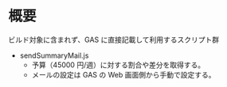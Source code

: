 # 概要

ビルド対象に含まれず、GAS に直接記載して利用するスクリプト群

-   sendSummaryMail.js
    -   予算（45000 円/週）に対する割合や差分を取得する。
    -   メールの設定は GAS の Web 画面側から手動で設定する。
